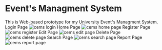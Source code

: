# Event's Managment System
This is Web-based prototype for my University Event's Managment System.
Login Page
![cems login](https://github.com/NaveenKumar68/College_Event_Management_System-main/assets/143395409/d7e4630f-c32c-448e-aece-bc06cbe2e538)
Home Page
![cems home page](https://github.com/NaveenKumar68/College_Event_Management_System-main/assets/143395409/6a73913a-119b-42b7-a9d5-e694beb5bcaa)
Register Page
![cems register](https://github.com/NaveenKumar68/College_Event_Management_System-main/assets/143395409/2212ac35-9168-48d4-bca2-820096b919ba)
Edit Page
![cems edit page](https://github.com/NaveenKumar68/College_Event_Management_System-main/assets/143395409/f85296ea-3151-4a35-b4a4-673910be7f4a)
Delete Page
![cems delete page](https://github.com/NaveenKumar68/College_Event_Management_System-main/assets/143395409/3aeafe4c-d2d9-42e7-ae79-854296f5b3db)
Search Page
![cems search page](https://github.com/NaveenKumar68/College_Event_Management_System-main/assets/143395409/4c291107-3c4a-40fe-94f9-de4e36368064)
Report Page
![cems report page](https://github.com/NaveenKumar68/College_Event_Management_System-main/assets/143395409/10525e5f-a896-42f0-b8c6-d06bdeb8b284)
